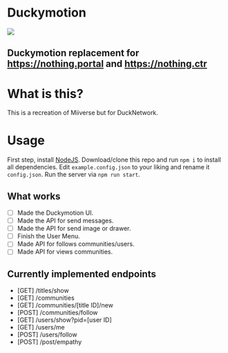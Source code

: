# Duckymotion

<p align="left">
    <a href="https://discord.gg/rxekqVJ" target="_blank">
        <img src="https://discordapp.com/api/guilds/408718485913468928/widget.png?style=banner3">
    </a>
</p>

## Duckymotion replacement for https://nothing.portal and https://nothing.ctr

# What is this?
This is a recreation of Miiverse but for DuckNetwork.

# Usage

First step, install [NodeJS](https://nodejs.org). Download/clone this repo and run `npm i` to install all dependencies. Edit `example.config.json` to your liking and rename it `config.json`. Run the server via `npm run start`.

## What works
- [ ] Made the Duckymotion UI.
- [ ] Made the API for send messages.
- [ ] Made the API for send image or drawer.
- [ ] Finish the User Menu.
- [ ] Made API for follows communities/users.
- [ ] Made API for views communities.

## Currently implemented endpoints
 * [GET]  /titles/show
 * [GET]  /communities
 * [GET]  /communities/[title ID]/new
 * [POST] /communities/follow
 * [GET]  /users/show?pid=[user ID]
 * [GET]  /users/me
 * [POST] /users/follow
 * [POST] /post/empathy
